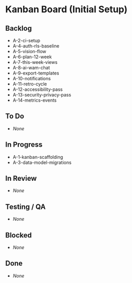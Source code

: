 # Kanban Board (Initial Setup)

## Backlog
- A-2-ci-setup
- A-4-auth-rls-baseline
- A-5-vision-flow
- A-6-plan-12-week
- A-7-this-week-views
- A-8-ai-wam-chat
- A-9-export-templates
- A-10-notifications
- A-11-retro-cycle
- A-12-accessibility-pass
- A-13-security-privacy-pass
- A-14-metrics-events

## To Do
- _None_

## In Progress
- A-1-kanban-scaffolding
- A-3-data-model-migrations

## In Review
- _None_

## Testing / QA
- _None_

## Blocked
- _None_

## Done
- _None_
